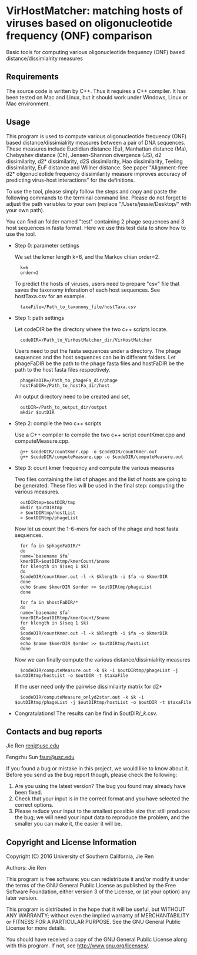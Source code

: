 VirHostMatcher: matching hosts of viruses based on oligonucleotide frequency (ONF) comparison
===========

Basic tools for computing various oligonucleotide frequency (ONF) based distance/dissimialrity measures


Requirements
---------------

The source code is written by C++. Thus it requires a C++ compiler. It has been tested on Mac and Linux, but it should work under Windows, Linux or Mac environment. 


Usage
---------------

This program is used to compute various oligonucleotide frequency (ONF) based distance/dissimialrity measures between a pair of DNA sequences. These measures include Euclidian distance (Eu), Manhattan distance (Ma), Chebyshev distance (Ch), Jensen-Shannon divergence (JS), d2 dissimilarity, d2\* dissimilarity, d2S dissimilarity, Hao dissimilarity, Teeling dissimilarity, EuF distance and Willner distance. See paper "Alignment-free d2\* oligonucleotide frequency dissimilarity measure improves accuracy of predicting virus-host interactions" for the definitions. 

To use the tool, please simply follow the steps and copy and paste the following commands to the terminal command line. Please do not forget to adjust the path variables to your own (replace "/Users/jessie/Desktop/" with your own path). 

You can find an folder named "test" containing 2 phage sequences and 3 host sequences in fasta format. Here we use this test data to show how to use the tool.

* Step 0: parameter settings

	We set the kmer length k=6, and the Markov chian order=2.

		k=6
		order=2

	To predict the hosts of viruses, users need to prepare "csv" file that saves the taxonomy inforation of each host sequences. See hostTaxa.csv for an example.

		taxaFile=/Path_to_taxonomy_file/hostTaxa.csv


* Step 1: path settings

	Let codeDIR be the directory where the two c++ scripts locate.

		codeDIR=/Path_to_VirHostMatcher_dir/VirHostMatcher

	Users need to put the fasta sequences under a directory. The phage sequences and the host sequences can be in different folders. Let phageFaDIR be the path to the phage fasta files and hostFaDIR be the path to the host fasta files respectively.

		phageFaDIR=/Path_to_phageFa_dir/phage
		hostFaDIR=/Path_to_hostFa_dir/host

	An output directory need to be created and set, 

		outDIR=/Path_to_output_dir/output
		mkdir $outDIR

* Step 2: compile the two c++ scripts

	Use a C++ compiler to compile the two c++ script countKmer.cpp and computeMeasure.cpp.

		g++ $codeDIR/countKmer.cpp -o $codeDIR/countKmer.out
		g++ $codeDIR/computeMeasure.cpp -o $codeDIR/computeMeasure.out

* Step 3: count kmer frequency and compute the various measures

	Two files containing the list of phages and the list of hosts are going to be generated. These files will be used in the final step: computing the various measures. 

		outDIRtmp=$outDIR/tmp
		mkdir $outDIRtmp
		> $outDIRtmp/hostList
		> $outDIRtmp/phageList

	Now let us count the 1-6-mers for each of the phage and host fasta sequences.

		for fa in $phageFaDIR/*
		do
		name=`basename $fa`
		kmerDIR=$outDIRtmp/kmerCount/$name
		for klength in $(seq 1 $k)
		do
		$codeDIR/countKmer.out -l -k $klength -i $fa -o $kmerDIR
		done
		echo $name $kmerDIR $order >> $outDIRtmp/phageList
		done

		for fa in $hostFaDIR/*
		do
		name=`basename $fa`
		kmerDIR=$outDIRtmp/kmerCount/$name
		for klength in $(seq 1 $k)
		do
		$codeDIR/countKmer.out -l -k $klength -i $fa -o $kmerDIR
		done
		echo $name $kmerDIR $order >> $outDIRtmp/hostList
		done

	Now we can finally compute the various distance/dissimialrity measures

		$codeDIR/computeMeasure.out -k $k -i $outDIRtmp/phageList -j $outDIRtmp/hostList -o $outDIR -t $taxaFile

	If the user need only the pairwise dissimilairty matrix for d2*

		$codeDIR/computeMeasure_onlyd2star.out -k $k -i $outDIRtmp/phageList -j $outDIRtmp/hostList -o $outDIR -t $taxaFile

* Congratulations! The results can be find in $outDIR/*_k*.csv. 



Contacts and bug reports
------------------------
Jie Ren
renj@usc.edu

Fengzhu Sun
fsun@usc.edu

If you found a bug or mistake in this project, we would like to know about it.
Before you send us the bug report though, please check the following:

1. Are you using the latest version? The bug you found may already have been
fixed.
2. Check that your input is in the correct format and you have selected the
correct options.
3. Please reduce your input to the smallest possible size that still produces
the bug; we will need your input data to reproduce the problem, and the
smaller you can make it, the easier it will be.


Copyright and License Information
---------------------------------
Copyright (C) 2016 University of Southern California, Jie Ren

Authors: Jie Ren

This program is free software: you can redistribute it and/or modify it under
the terms of the GNU General Public License as published by the Free Software
Foundation, either version 3 of the License, or (at your option) any later
version.

This program is distributed in the hope that it will be useful, but WITHOUT
ANY WARRANTY; without even the implied warranty of MERCHANTABILITY or FITNESS
FOR A PARTICULAR PURPOSE. See the GNU General Public License for more details.

You should have received a copy of the GNU General Public License along with
this program. If not, see http://www.gnu.org/licenses/.
